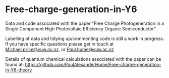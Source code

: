 # Free-charge-generation-in-Y6
Data and code associated with the paper "Free Charge Photogeneration in a Single Component High Photovoltaic Efficiency Organic Semiconductor"

Labelling of data and tidying up/commenting code is still a work in progress. If you have specific questions please get in touch at Michael.price@vuw.ac.nz, or Paul.hume@vuw.ac.nz

Details of quantum chemical calculations associated with the paper can be found at: https://github.com/PaulAlexanderHume/Free-charge-generation-in-Y6-theory
